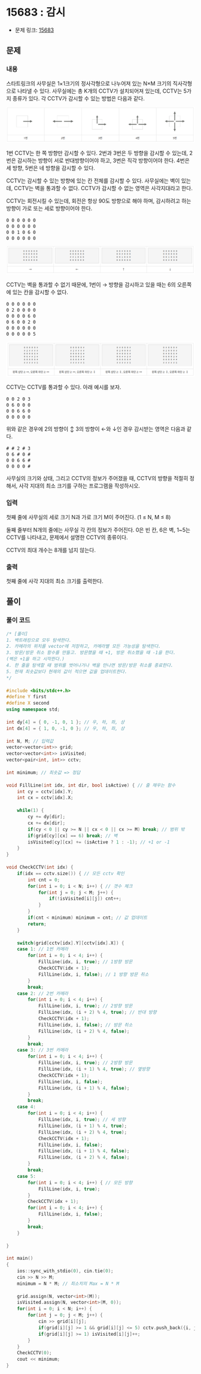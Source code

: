 # 15683 : 감시
- 문제 링크: [15683](https://www.acmicpc.net/problem/15683)

## 문제
### 내용
스타트링크의 사무실은 1×1크기의 정사각형으로 나누어져 있는 N×M 크기의 직사각형으로 나타낼 수 있다. 사무실에는 총 K개의 CCTV가 설치되어져 있는데, CCTV는 5가지 종류가 있다. 각 CCTV가 감시할 수 있는 방법은 다음과 같다.

![4_4_1](../image/4_4_1.png)

1번 CCTV는 한 쪽 방향만 감시할 수 있다. 2번과 3번은 두 방향을 감시할 수 있는데, 2번은 감시하는 방향이 서로 반대방향이어야 하고, 3번은 직각 방향이어야 한다. 4번은 세 방향, 5번은 네 방향을 감시할 수 있다.

CCTV는 감시할 수 있는 방향에 있는 칸 전체를 감시할 수 있다. 사무실에는 벽이 있는데, CCTV는 벽을 통과할 수 없다. CCTV가 감시할 수 없는 영역은 사각지대라고 한다.

CCTV는 회전시킬 수 있는데, 회전은 항상 90도 방향으로 해야 하며, 감시하려고 하는 방향이 가로 또는 세로 방향이어야 한다.

```
0 0 0 0 0 0
0 0 0 0 0 0
0 0 1 0 6 0
0 0 0 0 0 0
```
![4_4_2](../image/4_4_2.png)

CCTV는 벽을 통과할 수 없기 때문에, 1번이 → 방향을 감시하고 있을 때는 6의 오른쪽에 있는 칸을 감시할 수 없다.

```
0 0 0 0 0 0
0 2 0 0 0 0
0 0 0 0 6 0
0 6 0 0 2 0
0 0 0 0 0 0
0 0 0 0 0 5
```
![4_4_3](../image/4_4_3.png)

CCTV는 CCTV를 통과할 수 있다. 아래 예시를 보자.

```
0 0 2 0 3
0 6 0 0 0
0 0 6 6 0
0 0 0 0 0
```

위와 같은 경우에 2의 방향이 ↕ 3의 방향이 ←와 ↓인 경우 감시받는 영역은 다음과 같다.

```
# # 2 # 3
0 6 # 0 #
0 0 6 6 #
0 0 0 0 #
```

사무실의 크기와 상태, 그리고 CCTV의 정보가 주어졌을 때, CCTV의 방향을 적절히 정해서, 사각 지대의 최소 크기를 구하는 프로그램을 작성하시오.

### 입력
첫째 줄에 사무실의 세로 크기 N과 가로 크기 M이 주어진다. (1 ≤ N, M ≤ 8)

둘째 줄부터 N개의 줄에는 사무실 각 칸의 정보가 주어진다. 0은 빈 칸, 6은 벽, 1~5는 CCTV를 나타내고, 문제에서 설명한 CCTV의 종류이다. 

CCTV의 최대 개수는 8개를 넘지 않는다.

### 출력
첫째 줄에 사각 지대의 최소 크기를 출력한다.

## 풀이
### 풀이 코드
```cpp
/* [풀이]
1. 백트래킹으로 모두 탐색한다.
2. 카메라의 위치를 vector에 저장하고, 카메라별 모든 가능성을 탐색한다.
3. 방문/방문 취소 함수를 만들고. 방문했을 때 +1, 방문 취소했을 때 -1을 한다.
(벽은 +1을 하고 시작한다.)
4. 한 줄을 탐색할 때 범위를 벗어나거나 벽을 만나면 방문/방문 취소를 종료한다.
5. 현재 최솟값보다 현재의 값이 적으면 값을 업데이트한다.
*/

#include <bits/stdc++.h>
#define Y first
#define X second
using namespace std;

int dy[4] = { 0, -1, 0, 1 }; // 우, 하, 좌, 상
int dx[4] = { 1, 0, -1, 0 }; // 우, 하, 좌, 상

int N, M; // 입력값
vector<vector<int>> grid;
vector<vector<int>> isVisited;
vector<pair<int, int>> cctv;

int minimum; // 최솟값 => 정답

void FillLine(int idx, int dir, bool isActive) { // 줄 채우는 함수
    int cy = cctv[idx].Y;
    int cx = cctv[idx].X;
    
    while(1) {
        cy += dy[dir];
        cx += dx[dir];
        if(cy < 0 || cy >= N || cx < 0 || cx >= M) break; // 범위 밖
        if(grid[cy][cx] == 6) break; // 벽
        isVisited[cy][cx] += (isActive ? 1 : -1); // +1 or -1
    }
}

void CheckCCTV(int idx) {
    if(idx == cctv.size()) { // 모든 cctv 확인
        int cnt = 0;
        for(int i = 0; i < N; i++) { // 갯수 체크
            for(int j = 0; j < M; j++) {
                if(!isVisited[i][j]) cnt++;
            }
        }
        if(cnt < minimum) minimum = cnt; // 값 업데이트
        return;
    }

    switch(grid[cctv[idx].Y][cctv[idx].X]) {
    case 1: // 1번 카메라
        for(int i = 0; i < 4; i++) {
            FillLine(idx, i, true); // 1방향 방문
            CheckCCTV(idx + 1);
            FillLine(idx, i, false); // 1 방향 방문 취소
        }
        break;
    case 2: // 2번 카메라
        for(int i = 0; i < 4; i++) {
            FillLine(idx, i, true); // 2방향 방문
            FillLine(idx, (i + 2) % 4, true); // 반대 방향
            CheckCCTV(idx + 1);
            FillLine(idx, i, false); // 방문 취소
            FillLine(idx, (i + 2) % 4, false);
        }
        break;
    case 3: // 3번 카메라
        for(int i = 0; i < 4; i++) {
            FillLine(idx, i, true); // 2방향 방문
            FillLine(idx, (i + 1) % 4, true); // 옆방향
            CheckCCTV(idx + 1);
            FillLine(idx, i, false);
            FillLine(idx, (i + 1) % 4, false);
        }
        break;
    case 4:
        for(int i = 0; i < 4; i++) {
            FillLine(idx, i, true); // 세 방향
            FillLine(idx, (i + 1) % 4, true);
            FillLine(idx, (i + 2) % 4, true);
            CheckCCTV(idx + 1);
            FillLine(idx, i, false);
            FillLine(idx, (i + 1) % 4, false);
            FillLine(idx, (i + 2) % 4, false);
        }
        break;
    case 5: 
        for(int i = 0; i < 4; i++) { // 모든 방향
            FillLine(idx, i, true);
        }        
        CheckCCTV(idx + 1);
        for(int i = 0; i < 4; i++) {
            FillLine(idx, i, false);
        }        
        break;
    }

}

int main()
{
    ios::sync_with_stdio(0), cin.tie(0);
    cin >> N >> M;
    minimum = N * M; // 최소치의 Max = N * M

    grid.assign(N, vector<int>(M));
    isVisited.assign(N, vector<int>(M, 0));
    for(int i = 0; i < N; i++) {
        for(int j = 0; j < M; j++) {
            cin >> grid[i][j];
            if(grid[i][j] >= 1 && grid[i][j] <= 5) cctv.push_back({i, j});
            if(grid[i][j] >= 1) isVisited[i][j]++;
        }
    }
    CheckCCTV(0);
    cout << minimum;
}
```